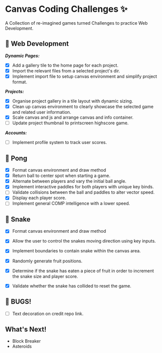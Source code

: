# Canvas Coding Challenges ✨
A Collection of re-imagined games turned Challenges to practice Web Development.

## 🚀 Web Development
***Dynamic Pages:***
* [x] Add a gallery tile to the home page for each project.
* [x] Import the relevant files from a selected project's dir.
* [x] Implement import file to setup canvas environment and simplify project format.

***Projects:***
* [x] Organise project gallery in a tile layout with dynamic sizing.
* [x] Clean up canvas environment to clearly showcase the selected game and related user information.
* [x] Scale canvas and js and arrange canvas and info container.
* [ ] Update project thumbnail to printscreen highscore game.

***Accounts:***
* [ ] Implement profile system to track user scores.

## 🏓 Pong
* [x] Format canvas environment and draw method
* [x] Return ball to center spot when starting a game.
* [x] Alternate between players and vary the initial ball angle.
* [x] Implement interactive paddles for both players with unique key binds.
* [ ] Validate collisions between the ball and paddles to alter vector speed.
* [x] Display each player score.
* [ ] Implement general COMP intelligence with a lower speed.

## 🐍 Snake
* [x] Format canvas environment and draw method
* [x] Allow the user to control the snakes moving direction using key inputs.
* [x] Implement boundaries to contain snake within the canvas area.
* [x] Randomly generate fruit positions.
* [x] Determine if the snake has eaten a piece of fruit in order to increment the snake size and player score.
* [x] Validate whether the snake has collided to reset the game.



## 🐞 BUGS!
* [ ] Text decoration on credit repo link.

## What's Next!
* Block Breaker
* Asteroids